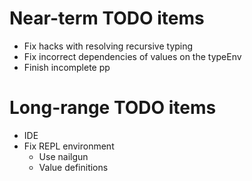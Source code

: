 Near-term TODO items
====================
* Fix hacks with resolving recursive typing
* Fix incorrect dependencies of values on the typeEnv
* Finish incomplete pp

Long-range TODO items
=====================
* IDE
* Fix REPL environment
  * Use nailgun
  * Value definitions
